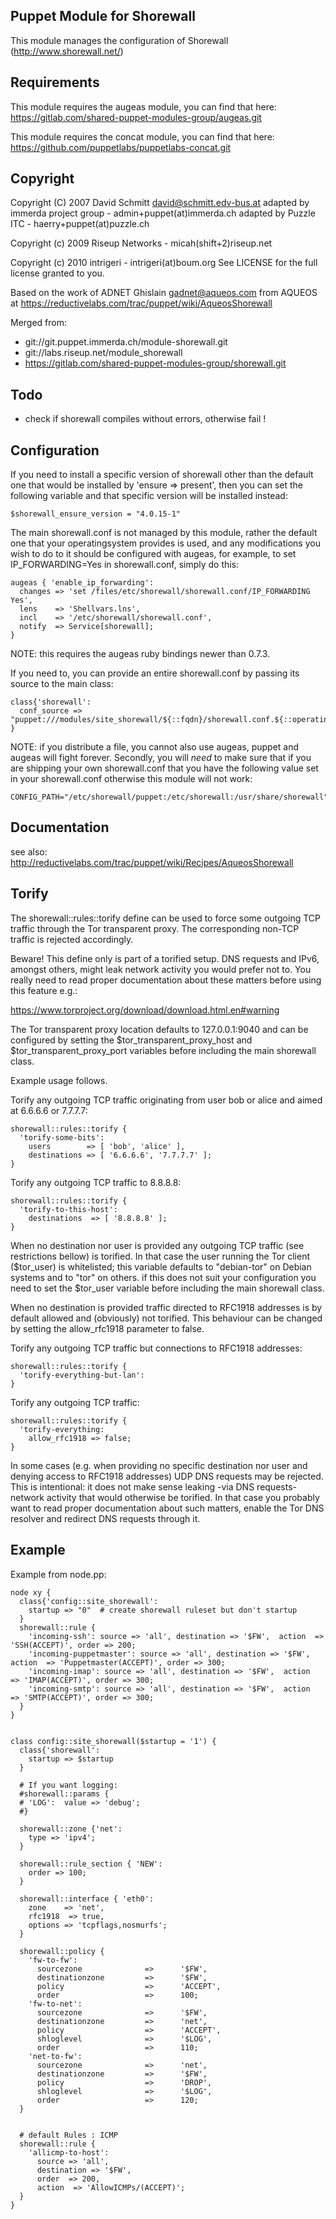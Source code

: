 Puppet Module for Shorewall
---------------------------
This module manages the configuration of Shorewall (http://www.shorewall.net/)

Requirements
------------

This module requires the augeas module, you can find that here:
https://gitlab.com/shared-puppet-modules-group/augeas.git

This module requires the concat module, you can find that here:
https://github.com/puppetlabs/puppetlabs-concat.git

Copyright
---------

Copyright (C) 2007 David Schmitt <david@schmitt.edv-bus.at>
adapted by immerda project group - admin+puppet(at)immerda.ch
adapted by Puzzle ITC - haerry+puppet(at)puzzle.ch

Copyright (c) 2009 Riseup Networks - micah(shift+2)riseup.net

Copyright (c) 2010 intrigeri - intrigeri(at)boum.org
See LICENSE for the full license granted to you.

Based on the work of ADNET Ghislain <gadnet@aqueos.com> from AQUEOS
at https://reductivelabs.com/trac/puppet/wiki/AqueosShorewall

Merged from:
- git://git.puppet.immerda.ch/module-shorewall.git
- git://labs.riseup.net/module_shorewall
- https://gitlab.com/shared-puppet-modules-group/shorewall.git


Todo
----
- check if shorewall compiles without errors, otherwise fail !

Configuration
-------------

If you need to install a specific version of shorewall other than
the default one that would be installed by 'ensure => present', then
you can set the following variable and that specific version will be
installed instead:

    $shorewall_ensure_version = "4.0.15-1"

The main shorewall.conf is not managed by this module, rather the default one
that your operatingsystem provides is used, and any modifications you wish to do
to it should be configured with augeas, for example, to set IP_FORWARDING=Yes in
shorewall.conf, simply do this:

    augeas { 'enable_ip_forwarding':
      changes => 'set /files/etc/shorewall/shorewall.conf/IP_FORWARDING Yes',
      lens    => 'Shellvars.lns',
      incl    => '/etc/shorewall/shorewall.conf',
      notify  => Service[shorewall];
    }

NOTE: this requires the augeas ruby bindings newer than 0.7.3.

If you need to, you can provide an entire shorewall.conf by passing its
source to the main class:

    class{'shorewall':
      conf_source => "puppet:///modules/site_shorewall/${::fqdn}/shorewall.conf.${::operatingsystem}",
    }

NOTE: if you distribute a file, you cannot also use augeas, puppet and augeas
will fight forever. Secondly, you will *need* to make sure that if you are shipping your own
shorewall.conf that you have the following value set in your shorewall.conf otherwise this
module will not work:

    CONFIG_PATH="/etc/shorewall/puppet:/etc/shorewall:/usr/share/shorewall"

Documentation
-------------

see also: http://reductivelabs.com/trac/puppet/wiki/Recipes/AqueosShorewall

Torify
------

The shorewall::rules::torify define can be used to force some outgoing
TCP traffic through the Tor transparent proxy. The corresponding
non-TCP traffic is rejected accordingly.

Beware! This define only is part of a torified setup. DNS requests and
IPv6, amongst others, might leak network activity you would prefer not
to. You really need to read proper documentation about these matters
before using this feature e.g.:

  https://www.torproject.org/download/download.html.en#warning

The Tor transparent proxy location defaults to 127.0.0.1:9040 and can
be configured by setting the $tor_transparent_proxy_host and
$tor_transparent_proxy_port variables before including the main
shorewall class.

Example usage follows.

Torify any outgoing TCP traffic originating from user bob or alice and
aimed at 6.6.6.6 or 7.7.7.7:

    shorewall::rules::torify {
      'torify-some-bits':
        users        => [ 'bob', 'alice' ],
        destinations => [ '6.6.6.6', '7.7.7.7' ];
    }

Torify any outgoing TCP traffic to 8.8.8.8:

    shorewall::rules::torify {
      'torify-to-this-host':
        destinations  => [ '8.8.8.8' ];
    }

When no destination nor user is provided any outgoing TCP traffic (see
restrictions bellow) is torified. In that case the user running the
Tor client ($tor_user) is whitelisted; this variable defaults to
"debian-tor" on Debian systems and to "tor" on others. if this does
not suit your configuration you need to set the $tor_user variable
before including the main shorewall class.

When no destination is provided traffic directed to RFC1918 addresses
is by default allowed and (obviously) not torified. This behaviour can
be changed by setting the allow_rfc1918 parameter to false.

Torify any outgoing TCP traffic but connections to RFC1918 addresses:

    shorewall::rules::torify {
      'torify-everything-but-lan':
    }

Torify any outgoing TCP traffic:

    shorewall::rules::torify {
      'torify-everything:
        allow_rfc1918 => false;
    }

In some cases (e.g. when providing no specific destination nor user
and denying access to RFC1918 addresses) UDP DNS requests may be
rejected. This is intentional: it does not make sense leaking -via DNS
requests- network activity that would otherwise be torified. In that
case you probably want to read proper documentation about such
matters, enable the Tor DNS resolver and redirect DNS requests through
it.

Example
-------

Example from node.pp:

    node xy {
      class{'config::site_shorewall':
        startup => "0"  # create shorewall ruleset but don't startup
      }
      shorewall::rule {
        'incoming-ssh': source => 'all', destination => '$FW',  action  => 'SSH(ACCEPT)', order => 200;
        'incoming-puppetmaster': source => 'all', destination => '$FW',  action  => 'Puppetmaster(ACCEPT)', order => 300;
        'incoming-imap': source => 'all', destination => '$FW',  action  => 'IMAP(ACCEPT)', order => 300;
        'incoming-smtp': source => 'all', destination => '$FW',  action  => 'SMTP(ACCEPT)', order => 300;
      }
    }


    class config::site_shorewall($startup = '1') {
      class{'shorewall':
        startup => $startup
      }

      # If you want logging:
      #shorewall::params {
      # 'LOG':  value => 'debug';
      #}

      shorewall::zone {'net':
        type => 'ipv4';
      }

      shorewall::rule_section { 'NEW':
        order => 100;
      }

      shorewall::interface { 'eth0':
        zone    => 'net',
        rfc1918  => true,
        options => 'tcpflags,nosmurfs';
      }

      shorewall::policy {
        'fw-to-fw':
          sourcezone              =>      '$FW',
          destinationzone         =>      '$FW',
          policy                  =>      'ACCEPT',
          order                   =>      100;
        'fw-to-net':
          sourcezone              =>      '$FW',
          destinationzone         =>      'net',
          policy                  =>      'ACCEPT',
          shloglevel              =>      '$LOG',
          order                   =>      110;
        'net-to-fw':
          sourcezone              =>      'net',
          destinationzone         =>      '$FW',
          policy                  =>      'DROP',
          shloglevel              =>      '$LOG',
          order                   =>      120;
      }


      # default Rules : ICMP
      shorewall::rule {
        'allicmp-to-host':
          source => 'all',
          destination => '$FW',
          order  => 200,
          action  => 'AllowICMPs/(ACCEPT)';
      }
    }


